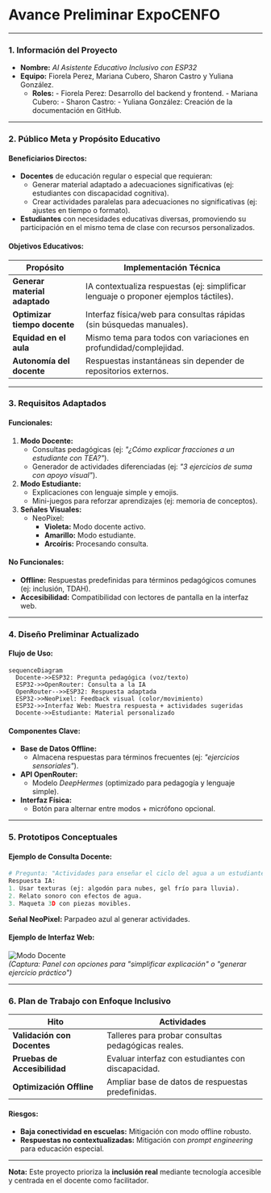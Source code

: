 # Avance Preliminar ExpoCENFO # 

---

### **1. Información del Proyecto**  
- **Nombre:** *AI Asistente Educativo Inclusivo con ESP32*  
- **Equipo:** Fiorela Perez, Mariana Cubero, Sharon Castro y Yuliana González.
  - **Roles:**
             - Fiorela Perez: Desarrollo del backend y frontend.
             - Mariana Cubero:
             - Sharon Castro: 
             - Yuliana González: Creación de la documentación en GitHub.
---

### **2. Público Meta y Propósito Educativo**  
#### **Beneficiarios Directos:**  
- **Docentes** de educación regular o especial que requieran:  
  - Generar material adaptado a adecuaciones significativas (ej: estudiantes con discapacidad cognitiva).  
  - Crear actividades paralelas para adecuaciones no significativas (ej: ajustes en tiempo o formato).  
- **Estudiantes** con necesidades educativas diversas, promoviendo su participación en el mismo tema de clase con recursos personalizados.  

#### **Objetivos Educativos:**  
| Propósito | Implementación Técnica |  
|-----------|------------------------|  
| **Generar material adaptado** | IA contextualiza respuestas (ej: simplificar lenguaje o proponer ejemplos táctiles). |  
| **Optimizar tiempo docente** | Interfaz física/web para consultas rápidas (sin búsquedas manuales). |  
| **Equidad en el aula** | Mismo tema para todos con variaciones en profundidad/complejidad. |  
| **Autonomía del docente** | Respuestas instantáneas sin depender de repositorios externos. |  

---

### **3. Requisitos Adaptados**  
#### **Funcionales:**  
1. **Modo Docente:**  
   - Consultas pedagógicas (ej: *"¿Cómo explicar fracciones a un estudiante con TEA?"*).  
   - Generador de actividades diferenciadas (ej: *"3 ejercicios de suma con apoyo visual"*).  
2. **Modo Estudiante:**  
   - Explicaciones con lenguaje simple y emojis.  
   - Mini-juegos para reforzar aprendizajes (ej: memoria de conceptos).  
3. **Señales Visuales:**  
   - NeoPixel:  
     - **Violeta:** Modo docente activo.  
     - **Amarillo:** Modo estudiante.  
     - **Arcoíris:** Procesando consulta.  

#### **No Funcionales:**  
- **Offline:** Respuestas predefinidas para términos pedagógicos comunes (ej: inclusión, TDAH).  
- **Accesibilidad:** Compatibilidad con lectores de pantalla en la interfaz web.  

---

### **4. Diseño Preliminar Actualizado**  
#### **Flujo de Uso:**  
```mermaid
sequenceDiagram
  Docente->>ESP32: Pregunta pedagógica (voz/texto)
  ESP32->>OpenRouter: Consulta a la IA
  OpenRouter-->>ESP32: Respuesta adaptada
  ESP32->>NeoPixel: Feedback visual (color/movimiento)
  ESP32->>Interfaz Web: Muestra respuesta + actividades sugeridas
  Docente->>Estudiante: Material personalizado
```  

#### **Componentes Clave:**  
- **Base de Datos Offline:**  
  - Almacena respuestas para términos frecuentes (ej: *"ejercicios sensoriales"*).  
- **API OpenRouter:**  
  - Modelo *DeepHermes* (optimizado para pedagogía y lenguaje simple).  
- **Interfaz Física:**  
  - Botón para alternar entre modos + micrófono opcional.  

---

### **5. Prototipos Conceptuales**  
#### **Ejemplo de Consulta Docente:**  
```python
# Pregunta: "Actividades para enseñar el ciclo del agua a un estudiante con discapacidad visual"
Respuesta IA:
1. Usar texturas (ej: algodón para nubes, gel frío para lluvia).
2. Relato sonoro con efectos de agua.
3. Maqueta 3D con piezas movibles.
```  
**Señal NeoPixel:** Parpadeo azul al generar actividades.  

#### **Ejemplo de Interfaz Web:**  
![Modo Docente](https://ejemplo.com/docente.png)  
*(Captura: Panel con opciones para "simplificar explicación" o "generar ejercicio práctico")*  

---

### **6. Plan de Trabajo con Enfoque Inclusivo**  
| Hito | Actividades |  
|------|------------|  
| **Validación con Docentes** | Talleres para probar consultas pedagógicas reales. |  
| **Pruebas de Accesibilidad** | Evaluar interfaz con estudiantes con discapacidad. |  
| **Optimización Offline** | Ampliar base de datos de respuestas predefinidas. |  

#### **Riesgos:**  
- **Baja conectividad en escuelas:** Mitigación con modo offline robusto.  
- **Respuestas no contextualizadas:** Mitigación con *prompt engineering* para educación especial.  

--- 

**Nota:** Este proyecto prioriza la **inclusión real** mediante tecnología accesible y centrada en el docente como facilitador.
